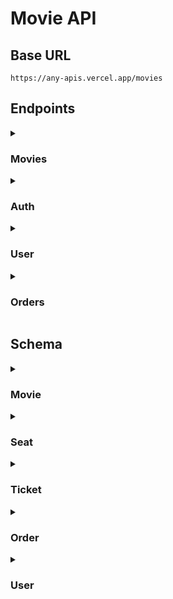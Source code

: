 # Movie API

## Base URL

```
https://any-apis.vercel.app/movies
```

## Endpoints

<details>
  <summary><h3>Movies</h3></summary>

- <details>
    <summary><h4>Get all movies</h4></summary>

  Returns all movies with pagination. You can also search for movies by providing a query parameter.

  ```http
  GET /movies
  ```

  ##### Parameters

  |  Name   |   Type   | Description                  | Required | Default |
  | :-----: | :------: | ---------------------------- | :------: | :-----: |
  | `page`  | `number` | The page number              |   :x:    |   `1`   |
  | `limit` | `number` | The number of items per page |   :x:    |  `10`   |
  | `query` | `string` | The search query             |   :x:    |    -    |

  ##### Success Response

  ```json
  {
    "message": "Movies fetched successfully",
    "page": 1,
    "limit": 2,
    "totalPages": 4,
    "totalData": 8,
    "data": [
      {
        "id": 1,
        "title": "Avatar",
        "description": "A paraplegic marine dispatched to the moon Pandora on a unique mission becomes torn between following his orders and protecting the world he feels is his home.",
        "price": 10000,
        "releaseDate": "2009-12-18T00:00:00.000Z",
        "ageRating": 13,
        "poster": "https://ia.media-imdb.com/images/M/MV5BMTYwOTEwNjAzMl5BMl5BanBnXkFtZTcwODc5MTUwMw@@._V1_SX300.jpg",
        "seats": [
          {
            "id": 1,
            "number": 2,
            "isReserved": true,
            "movieId": 1,
            "createdAt": "2024-06-06T17:49:28.854Z",
            "updatedAt": "2024-06-06T17:49:28.854Z"
          },
          {
            "id": 2,
            "number": 3,
            "isReserved": true,
            "movieId": 1,
            "createdAt": "2024-06-06T17:49:28.876Z",
            "updatedAt": "2024-06-06T17:49:28.876Z"
          },
        ],
        "createdAt": "2024-06-06T12:00:26.003Z",
        "updatedAt": "2024-06-06T12:00:26.003Z"
      },
      {
        "id": 2,
        "title": "I Am Legend",
        "description": "Years after a plague kills most of humanity and transforms the rest into monsters, the sole survivor in New York City struggles valiantly to find a cure.",
        "price": 10000,
        "releaseDate": "2007-12-14T00:00:00.000Z",
        "ageRating": 13,
        "poster": "https://m.media-amazon.com/images/M/MV5BYTE1ZTBlYzgtNmMyNS00ZTQ2LWE4NjEtZjUxNDJkNTg2MzlhXkEyXkFqcGdeQXVyNjU0OTQ0OTY@._V1_.jpg",
        "seats": [
          {
            "id": 3,
            "number": 4,
            "isReserved": true,
            "movieId": 2,
            "createdAt": "2024-06-06T17:50:46.676Z",
            "updatedAt": "2024-06-06T17:50:46.676Z"
          },
          {
            "id": 4,
            "number": 5,
            "isReserved": true,
            "movieId": 2,
            "createdAt": "2024-06-06T17:50:46.715Z",
            "updatedAt": "2024-06-06T17:50:46.715Z"
          }
        ]
        "createdAt": "2024-06-01T17:29:39.301Z",
        "updatedAt": "2024-06-01T17:29:39.301Z"
      }
    ]
  }
  ```

  </details>

- <details>
    <summary><h4>Get a movie</h4></summary>

  Returns a movie by its ID.

  ```http
  GET /movies/:id
  ```

  ##### Parameters

  | Name |   Type   | Description  |      Required      | Default |
  | :--: | :------: | ------------ | :----------------: | :-----: |
  | `id` | `number` | The movie ID | :heavy_check_mark: |    -    |

  ##### Success Response

  ```json
  {
    "message": "Movie fetched successfully",
    "data": {
      "id": 1,
      "title": "Avatar",
      "description": "A paraplegic marine dispatched to the moon Pandora on a unique mission becomes torn between following his orders and protecting the world he feels is his home.",
      "price": 10000,
      "releaseDate": "2009-12-18T00:00:00.000Z",
      "ageRating": 13,
      "poster": "https://ia.media-imdb.com/images/M/MV5BMTYwOTEwNjAzMl5BMl5BanBnXkFtZTcwODc5MTUwMw@@._V1_SX300.jpg",
      "seats": [
        {
          "id": 1,
          "number": 2,
          "isReserved": true,
          "movieId": 1,
          "createdAt": "2024-06-06T17:49:28.854Z",
          "updatedAt": "2024-06-06T17:49:28.854Z"
        },
        {
          "id": 2,
          "number": 3,
          "isReserved": true,
          "movieId": 1,
          "createdAt": "2024-06-06T17:49:28.876Z",
          "updatedAt": "2024-06-06T17:49:28.876Z"
        }
      ],
      "createdAt": "2024-06-06T12:00:26.003Z",
      "updatedAt": "2024-06-06T12:00:26.003Z"
    }
  }
  ```

  ##### Error Response

  - Movie not found

    **Status:** 404\
    **Status Text:** Movie not found

  </details>

- <details>
    <summary><h4>Get seats of a movie</h4></summary>

  Returns seats of a movie.

  ```http
  GET /movies/:id/seats
  ```

  ##### Parameters

  | Name |   Type   | Description  |      Required      | Default |
  | :--: | :------: | ------------ | :----------------: | :-----: |
  | `id` | `number` | The movie ID | :heavy_check_mark: |    -    |

  ##### Success Response

  ```json
  {
    "message": "Movie fetched successfully",
    "data": {
      "id": 1,
      "title": "Avatar",
      "description": "A paraplegic marine dispatched to the moon Pandora on a unique mission becomes torn between following his orders and protecting the world he feels is his home.",
      "price": 10000,
      "releaseDate": "2009-12-18T00:00:00.000Z",
      "ageRating": 13,
      "poster": "https://ia.media-imdb.com/images/M/MV5BMTYwOTEwNjAzMl5BMl5BanBnXkFtZTcwODc5MTUwMw@@._V1_SX300.jpg",
      "seats": [
        {
          "id": 1,
          "number": 2,
          "isReserved": true,
          "movieId": 1,
          "createdAt": "2024-06-06T17:49:28.854Z",
          "updatedAt": "2024-06-06T17:49:28.854Z"
        },
        {
          "id": 2,
          "number": 3,
          "isReserved": true,
          "movieId": 1,
          "createdAt": "2024-06-06T17:49:28.876Z",
          "updatedAt": "2024-06-06T17:49:28.876Z"
        }
      ],
      "createdAt": "2024-06-06T12:00:26.003Z",
      "updatedAt": "2024-06-06T12:00:26.003Z"
    }
  }
  ```

  ##### Error Response

  - Movie not found

    **Status:** 404\
    **Status Text:** Movie not found

  </details>

- <details>
    <summary><h4>Books seats of a movie</h4></summary>

  Books seats of a movie.

  ```http
  POST /movies/:id/seats
  ```

  ##### Parameters

  | Name |   Type   | Description  |      Required      | Default |
  | :--: | :------: | ------------ | :----------------: | :-----: |
  | `id` | `number` | The movie ID | :heavy_check_mark: |    -    |

  ##### Header

  **Authorization:** `Bearer <token>`\
  **Content-Type:** `application/json`

  ##### Body

  |  Name   |    Type    | Description            |      Required      | Default |
  | :-----: | :--------: | ---------------------- | :----------------: | :-----: |
  | `seats` | `number[]` | Seat number to reserve | :white_check_mark: |    -    |

  ##### Success Response

  ```json
  {
    "message": "Success",
    "data": {
      "id": 1,
      "tickets": [
        {
          "id": 1,
          "isCancelled": false,
          "seatId": 1,
          "seat": {
            "id": 1,
            "number": 1,
            "isReserved": true,
            "movieId": 1,
            "movie": {
              "id": 1,
              "title": "Avatar",
              "description": "A paraplegic marine dispatched to the moon Pandora on a unique mission becomes torn between following his orders and protecting the world he feels is his home.",
              "price": 10000,
              "releaseDate": "2009-12-18T00:00:00.000Z",
              "ageRating": 13,
              "poster": "https://ia.media-imdb.com/images/M/MV5BMTYwOTEwNjAzMl5BMl5BanBnXkFtZTcwODc5MTUwMw@@._V1_SX300.jpg",
              "createdAt": "2024-06-06T12:00:26.003Z",
              "updatedAt": "2024-06-06T12:00:26.003Z"
            },
            "tickets": [
              {
                "id": 1,
                "isCancelled": false,
                "seatId": 1,
                "orderId": 1,
                "createdAt": "2024-06-06T18:07:11.338Z",
                "updatedAt": "2024-06-06T18:07:11.338Z"
              }
            ],
            "createdAt": "2024-06-06T18:07:11.328Z",
            "updatedAt": "2024-06-06T18:07:11.328Z"
          },
          "orderId": 1,
          "createdAt": "2024-06-06T18:07:11.338Z",
          "updatedAt": "2024-06-06T18:07:11.338Z"
        },
        {
          "id": 2,
          "isCancelled": false,
          "seatId": 2,
          "seat": {
            "id": 2,
            "number": 2,
            "isReserved": true,
            "movieId": 1,
            "movie": {
              "id": 1,
              "title": "Avatar",
              "description": "A paraplegic marine dispatched to the moon Pandora on a unique mission becomes torn between following his orders and protecting the world he feels is his home.",
              "price": 10000,
              "releaseDate": "2009-12-18T00:00:00.000Z",
              "ageRating": 13,
              "poster": "https://ia.media-imdb.com/images/M/MV5BMTYwOTEwNjAzMl5BMl5BanBnXkFtZTcwODc5MTUwMw@@._V1_SX300.jpg",
              "createdAt": "2024-06-06T12:00:26.003Z",
              "updatedAt": "2024-06-06T12:00:26.003Z"
            },
            "tickets": [
              {
                "id": 2,
                "isCancelled": false,
                "seatId": 2,
                "orderId": 1,
                "createdAt": "2024-06-06T18:07:11.359Z",
                "updatedAt": "2024-06-06T18:07:11.359Z"
              }
            ],
            "createdAt": "2024-06-06T18:07:11.347Z",
            "updatedAt": "2024-06-06T18:07:11.347Z"
          },
          "orderId": 1,
          "createdAt": "2024-06-06T18:07:11.359Z",
          "updatedAt": "2024-06-06T18:07:11.359Z"
        }
      ],
      "userId": 1,
      "user": {
        "id": 1,
        "name": "Fauzan",
        "username": "fauzan",
        "email": "fauzan@email.com",
        "birthDate": "2003-10-04T00:00:00.000Z",
        "balance": 100000,
        "createdAt": "2024-06-06T12:11:12.320Z",
        "updatedAt": "2024-06-06T12:11:12.320Z"
      },
      "createdAt": "2024-06-06T18:07:11.316Z",
      "updatedAt": "2024-06-06T18:07:11.316Z"
    }
  }
  ```

  ##### Error Response

  - Token not provided

    **Status:** 401\
    **Status Text:** Token not provided

  - User not found

    **Status:** 401\
    **Status Text:** User not found

  - Movie not found

    **Status:** 404\
    **Status Text:** Movie not found

  - Balance not enough

    **Status:** 400\
    **Status Text:** Balance not enough

  - Provided invalid or empty seats

    **Status:** 400\
    **Status Text:** Invalid seats

  - Seat's already reserved

    **Status:** 400\
    **Status Text:** Seat 1 of movie Avatar is already reserved

  </details>

</details>

<details>
  <summary><h3>Auth</h3></summary>

- <details>
    <summary><h4>Login</h4></summary>

  Authenticating user

  ```http
  POST /login
  ```

  ##### Header

  **Content-Type:** `application/json`

  ##### Body

  |    Name    |   Type   | Description |      Required      | Default |
  | :--------: | :------: | ----------- | :----------------: | :-----: |
  | `username` | `string` | Username    | :white_check_mark: |    -    |
  | `password` | `string` | Password    | :white_check_mark: |    -    |

  ##### Success Response

  ```json
  {
    "message": "User login successfully",
    "data": "eyJhbGciOiJIUzI1NiIsInR5cCI6IkpXVCJ9.eyJpZCI6MSwiaWF0IjoxNzE3NTkyMjI3fQ.6NPkITZXL88T7KiGGDFZmUvO0glw7FodkqACRZiC0dg"
  }
  ```

  ##### Error Response

  - Invalid username or password

    **Status:** 401\
    **Status Text:** Invalid username or password

  </details>

- <details>
      <summary><h4>Signup</h4></summary>

  Registering a new user

  ```http
  POST /signup
  ```

  ##### Header

  **Content-Type:** `application/json`

  ##### Body

  |    Name     |   Type   | Description |      Required      | Default |
  | :---------: | :------: | ----------- | :----------------: | :-----: |
  |   `name`    | `string` | Name        | :white_check_mark  |    -    |
  | `username`  | `string` | Username    | :white_check_mark: |    -    |
  |   `email`   | `string` | Email       | :white_check_mark: |    -    |
  | `password`  | `string` | Password    | :white_check_mark: |    -    |
  | `birthDate` | `string` | Birth date  | :white_check_mark: |    -    |

  ##### Success Response

  ```json
  {
    "message": "User created successfully",
    "data": {
      "id": 2,
      "name": "Malik Matoha",
      "username": "malik",
      "email": "malik@email.com",
      "birthDate": "2003-10-04T00:00:00.000Z",
      "balance": 100000,
      "orders": [],
      "createdAt": "2024-06-06T11:39:52.427Z",
      "updatedAt": "2024-06-06T11:39:52.427Z"
    }
  }
  ```

  ##### Error Response

  - Empty fields

    **Status:** 400\
    **Status Text:** All fields are required

  - Username already taken

    **Status:** 400\
    **Status Text:** Username is already taken

  - Email already taken

    **Status:** 400\
    **Status Text:** Email is already taken

    </details>

</details>

<details>
  <summary><h3>User</h3></summary>

- <details>
    <summary><h4>Profile</h4></summary>

  Returns the user profile

  ```http
  GET /me
  ```

  ##### Headers

  **Authorization:** `Bearer <token>`

  ##### Success Response

  ```json
  {
    "message": "User fetched successfully",
    "data": {
      "id": 1,
      "name": "Fauzan",
      "username": "fauzan",
      "email": "fauzan@email.com",
      "birthDate": "2003-10-04T00:00:00.000Z",
      "balance": 100000,
      "orders": [],
      "createdAt": "2024-06-06T11:17:43.794Z",
      "updatedAt": "2024-06-06T11:17:43.794Z"
    }
  }
  ```

  ##### Error Response

  - Token not provided

    **Status:** 401\
    **Status Text:** Token not provided

  - User not found

    **Status:** 401\
    **Status Text:** User not found

  </details>

</details>

<details>
  <summary><h3>Orders</h3></summary>

- <details>
    <summary><h4>Get all Orders</h4></summary>

  Returns all orders.

  ```http
  GET /orders
  ```

  ##### Header

  **Authorization:** `Bearer <token>`

  ##### Success Response

  ```json
  {
    "message": "Orders fetched successfully",
    "data": [
      {
        "id": 1,
        "tickets": [
          {
            "id": 1,
            "isCancelled": false,
            "seatId": 1,
            "seat": {
              "id": 1,
              "number": 4,
              "isReserved": true,
              "movieId": 2,
              "movie": {
                "id": 2,
                "title": "I Am Legend",
                "description": "Years after a plague kills most of humanity and transforms the rest into monsters, the sole survivor in New York City struggles valiantly to find a cure.",
                "price": 10000,
                "releaseDate": "2007-12-14T00:00:00.000Z",
                "ageRating": 13,
                "poster": "https://m.media-amazon.com/images/M/MV5BYTE1ZTBlYzgtNmMyNS00ZTQ2LWE4NjEtZjUxNDJkNTg2MzlhXkEyXkFqcGdeQXVyNjU0OTQ0OTY@._V1_.jpg",
                "createdAt": "2024-06-10T08:14:50.737Z",
                "updatedAt": "2024-06-10T08:14:50.737Z"
              },
              "tickets": [
                {
                  "id": 1,
                  "isCancelled": false,
                  "seatId": 1,
                  "orderId": 1,
                  "createdAt": "2024-06-10T10:48:29.778Z",
                  "updatedAt": "2024-06-10T10:48:29.778Z"
                }
              ],
              "createdAt": "2024-06-10T10:48:29.774Z",
              "updatedAt": "2024-06-10T10:48:29.774Z"
            },
            "orderId": 1,
            "createdAt": "2024-06-10T10:48:29.778Z",
            "updatedAt": "2024-06-10T10:48:29.778Z"
          },
          {
            "id": 2,
            "isCancelled": false,
            "seatId": 2,
            "seat": {
              "id": 2,
              "number": 5,
              "isReserved": true,
              "movieId": 2,
              "movie": {
                "id": 2,
                "title": "I Am Legend",
                "description": "Years after a plague kills most of humanity and transforms the rest into monsters, the sole survivor in New York City struggles valiantly to find a cure.",
                "price": 10000,
                "releaseDate": "2007-12-14T00:00:00.000Z",
                "ageRating": 13,
                "poster": "https://m.media-amazon.com/images/M/MV5BYTE1ZTBlYzgtNmMyNS00ZTQ2LWE4NjEtZjUxNDJkNTg2MzlhXkEyXkFqcGdeQXVyNjU0OTQ0OTY@._V1_.jpg",
                "createdAt": "2024-06-10T08:14:50.737Z",
                "updatedAt": "2024-06-10T08:14:50.737Z"
              },
              "tickets": [
                {
                  "id": 2,
                  "isCancelled": false,
                  "seatId": 2,
                  "orderId": 1,
                  "createdAt": "2024-06-10T10:48:29.792Z",
                  "updatedAt": "2024-06-10T10:48:29.792Z"
                }
              ],
              "createdAt": "2024-06-10T10:48:29.784Z",
              "updatedAt": "2024-06-10T10:48:29.784Z"
            },
            "orderId": 1,
            "createdAt": "2024-06-10T10:48:29.792Z",
            "updatedAt": "2024-06-10T10:48:29.792Z"
          }
        ],
        "userId": 1,
        "user": {
          "id": 1,
          "name": "Fauzan Radji",
          "username": "fauzan",
          "email": "fauzan@email.com",
          "birthDate": "2024-06-10T00:00:00.000Z",
          "balance": 100000,
          "createdAt": "2024-06-10T11:38:37.220Z",
          "updatedAt": "2024-06-10T11:38:37.220Z"
        },
        "createdAt": "2024-06-10T10:48:29.770Z",
        "updatedAt": "2024-06-10T10:48:29.770Z"
      }
    ]
  }
  ```

  ##### Error Response

  - Invalid username or password

    **Status:** 401\
    **Status Text:** Invalid username or password

  </details>

- <details>
      <summary><h4>Get an Order</h4></summary>

  Returns all orders.

  ```http
  GET /orders/:id
  ```

  ##### Parameters

  | Name |   Type   | Description |      Required      | Default |
  | :--: | :------: | ----------- | :----------------: | :-----: |
  | `id` | `number` | Order ID    | :heavy_check_mark: |    -    |

  ##### Header

  **Authorization:** `Bearer <token>`

  ##### Success Response

  ```json
  {
    "message": "Order fetched successfully",
    "data": {
      "id": 1,
      "total": 100000,
      "tickets": [
        {
          "id": 1,
          "isCancelled": false,
          "seatId": 1,
          "seat": {
            "id": 1,
            "number": 1,
            "isReserved": true,
            "movieId": 1,
            "movie": {
              "id": 1,
              "title": "Avatar",
              "description": "A paraplegic marine dispatched to the moon Pandora on a unique mission becomes torn between following his orders and protecting the world he feels is his home.",
              "price": 10000,
              "releaseDate": "2009-12-18T00:00:00.000Z",
              "ageRating": 13,
              "poster": "https://ia.media-imdb.com/images/M/MV5BMTYwOTEwNjAzMl5BMl5BanBnXkFtZTcwODc5MTUwMw@@._V1_SX300.jpg",
              "createdAt": "2024-06-11T00:43:19.750Z",
              "updatedAt": "2024-06-11T00:43:19.750Z"
            },
            "createdAt": "2024-06-11T00:51:23.470Z",
            "updatedAt": "2024-06-11T00:51:23.470Z"
          },
          "orderId": 1,
          "createdAt": "2024-06-11T00:51:23.481Z",
          "updatedAt": "2024-06-11T00:51:23.481Z"
        }
      ],
      "userId": 1,
      "user": {
        "id": 1,
        "name": "fauzan",
        "username": "fauzan",
        "email": "fauzan@email.com",
        "birthDate": "2024-06-11T00:00:00.000Z",
        "balance": 100000,
        "createdAt": "2024-06-11T00:46:12.151Z",
        "updatedAt": "2024-06-11T00:46:12.151Z"
      },
      "createdAt": "2024-06-11T00:51:23.464Z",
      "updatedAt": "2024-06-11T00:51:23.464Z"
    }
  }
  ```

  ##### Error Response

  - Token not provided

    **Status:** 401\
    **Status Text:** Token not provided

  - User not found

    **Status:** 401\
    **Status Text:** User not found

  - Invalid id or user doesn't have access to the order

    **Status:** 404\
    **Status Text:** Order not found

    </details>

</details>

## Schema

<details>
  <summary><h3>Movie</h3></summary>

```typescript
type Movie = {
  id: number;
  title: string;
  description: string;
  price: number;
  releaseDate: Date;
  ageRating: number;
  poster: string;
  createdAt: string;
  updatedAt: string;

  seats: Seat[];
};
```

</details>

<details>
  <summary><h3>Seat</h3></summary>

```typescript
type Seat = {
  id: number;
  number: number;
  isReserved: boolean;
  createdAt: string;
  updatedAt: string;

  movieId: number;
  movie: Movie;

  tickets: Ticket[];
};
```

</details>

<details>
  <summary><h3>Ticket</h3></summary>

```typescript
type Ticket = {
  id: number;
  isCancelled: boolean;
  createdAt: string;
  updatedAt: string;

  seatId: number;
  seat: Seat;

  orderId: number;
  order: Order;
};
```

</details>

<details>
  <summary><h3>Order</h3></summary>

```typescript
type Order = {
  id: number;
  createdAt: string;
  updatedAt: string;

  tickets: Ticket[];

  userId: number;
  user: User;
};
```

</details>

<details>
  <summary><h3>User</h3></summary>

```typescript
type User = {
  id: number;
  name: string;
  username: string;
  email: string;
  password: number;
  birthDate: Date;
  balance: number;
  createdAt: string;
  updatedAt: string;
};
```

</details>
